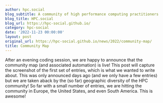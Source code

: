 ```yaml
---
author: hpc.social
blog_subtitle: A community of high performance computing practitioners and friends.
blog_title: HPC.social
blog_url: https://hpc-social.github.io/
category: hpc-social
date: '2022-11-23 00:00:00'
layout: post
original_url: https://hpc-social.github.io/news/2022/community-map/
title: Community Map
---
```


After an evening coding session, we are happy to announce that the community map (and associated automation) is live! This post will capture the screenshot of the first set of entries, which is what we wanted to write about. This was only announced days ago (and we only have a few entries) but we are taken aback by the (so far) geographic diversity of the HPC community! So far with a small number of entries, we are hitting the community in Europe, the United States, and even South America. This is awesome!